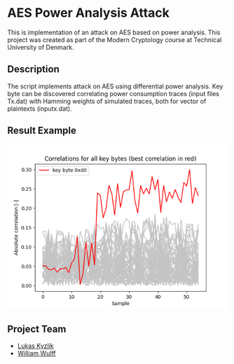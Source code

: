 # AES Power Analysis Attack
This is implementation of an attack on AES based on power analysis. This project was created as part of the Modern Cryptology course at Technical University of Denmark.

## Description
The script implements attack on AES using differential power analysis. Key byte can be discovered correlating power consumption traces (input files Tx.dat) with Hamming
weights of simulated traces, both for vector of plaintexts (inputx.dat).

## Result Example
![example](./plots/input1_abs_corr.png)

## Project Team
* [Lukas Kyzlik](https://github.com/garnagar)
* [William Wulff](https://github.com/WilliamWulff)
